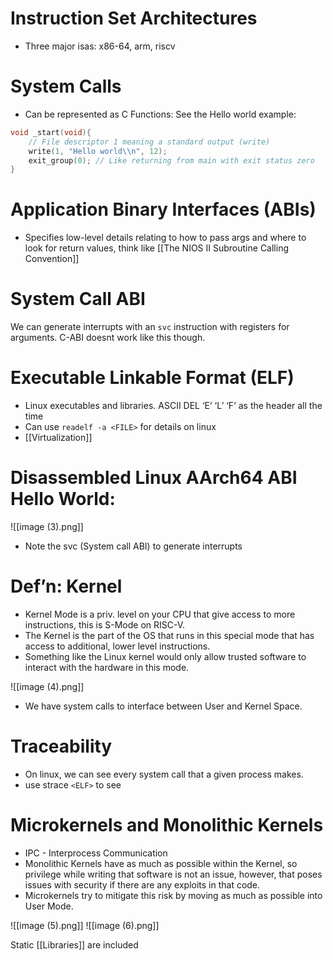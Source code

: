 # Instruction Set Architectures
- Three major isas: x86-64, arm, riscv

# System Calls
- Can be represented as C Functions: See the Hello world example:

```c
void _start(void){
	// File descriptor 1 meaning a standard output (write)
	write(1, "Hello world\\n", 12); 
	exit_group(0); // Like returning from main with exit status zero
}
```

# Application Binary Interfaces (ABIs)
- Specifies low-level details relating to how to pass args and where to look for return values, think like [[The NIOS II Subroutine Calling Convention]]

# System Call ABI
We can generate interrupts with an `svc` instruction with registers for arguments. C-ABI doesnt work like this though.

# Executable Linkable Format (ELF)
- Linux executables and libraries. ASCII DEL ‘E’ ‘L’ ‘F’ as the header all the time
- Can use `readelf -a <FILE>` for details on linux
- [[Virtualization]]

# Disassembled Linux AArch64 ABI Hello World:
![[image (3).png]]
- Note the svc (System call ABI) to generate interrupts

# Def’n: Kernel
- Kernel Mode is a priv. level on your CPU that give access to more instructions, this is S-Mode on RISC-V.
- The Kernel is the part of the OS that runs in this special mode that has access to additional, lower level instructions.
- Something like the Linux kernel would only allow trusted software to interact with the hardware in this mode.

![[image (4).png]]
- We have system calls to interface between User and Kernel Space.

# Traceability
- On linux, we can see every system call that a given process makes.
- use strace `<ELF>` to see

# Microkernels and Monolithic Kernels
- IPC - Interprocess Communication
- Monolithic Kernels have as much as possible within the Kernel, so privilege while writing that software is not an issue, however, that poses issues with security if there are any exploits in that code.
- Microkernels try to mitigate this risk by moving as much as possible into User Mode.

![[image (5).png]]
![[image (6).png]]

Static [[Libraries]] are included